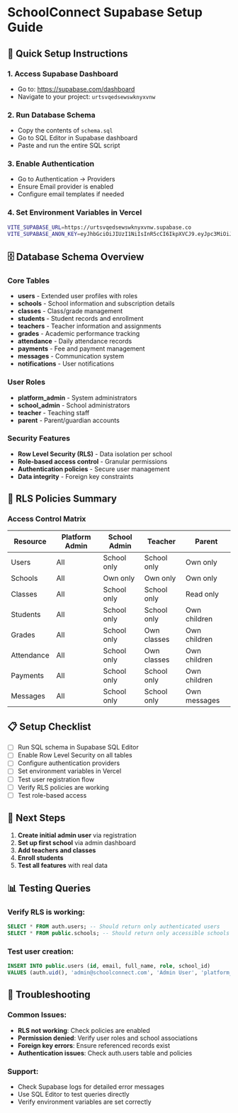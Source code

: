 # SchoolConnect Supabase Setup Guide

## 🎯 Quick Setup Instructions

### 1. Access Supabase Dashboard
- Go to: https://supabase.com/dashboard
- Navigate to your project: `urtsvqedsewswknyxvnw`

### 2. Run Database Schema
- Copy the contents of `schema.sql`
- Go to SQL Editor in Supabase dashboard
- Paste and run the entire SQL script

### 3. Enable Authentication
- Go to Authentication → Providers
- Ensure Email provider is enabled
- Configure email templates if needed

### 4. Set Environment Variables in Vercel
```bash
VITE_SUPABASE_URL=https://urtsvqedsewswknyxvnw.supabase.co
VITE_SUPABASE_ANON_KEY=eyJhbGciOiJIUzI1NiIsInR5cCI6IkpXVCJ9.eyJpc3MiOiJzdXBhYmFzZSIsInJlZiI6InVydHN2cWVkc2V3c3drbnl4dm53Iiwicm9sZSI6ImFub24iLCJpYXQiOjE3NTM0NTgzMTYsImV4cCI6MjA2OTAzNDMxNn0.0u-JwSKSisSH1elVir0tsrbPwPmg4OK-Hn6eenjjAjc
```

## 🗄️ Database Schema Overview

### Core Tables
- **users** - Extended user profiles with roles
- **schools** - School information and subscription details
- **classes** - Class/grade management
- **students** - Student records and enrollment
- **teachers** - Teacher information and assignments
- **grades** - Academic performance tracking
- **attendance** - Daily attendance records
- **payments** - Fee and payment management
- **messages** - Communication system
- **notifications** - User notifications

### User Roles
- **platform_admin** - System administrators
- **school_admin** - School administrators
- **teacher** - Teaching staff
- **parent** - Parent/guardian accounts

### Security Features
- **Row Level Security (RLS)** - Data isolation per school
- **Role-based access control** - Granular permissions
- **Authentication policies** - Secure user management
- **Data integrity** - Foreign key constraints

## 🔐 RLS Policies Summary

### Access Control Matrix
| Resource | Platform Admin | School Admin | Teacher | Parent |
|----------|----------------|--------------|---------|--------|
| Users | All | School only | School only | Own only |
| Schools | All | Own only | Own only | Own only |
| Classes | All | School only | School only | Read only |
| Students | All | School only | School only | Own children |
| Grades | All | School only | Own classes | Own children |
| Attendance | All | School only | Own classes | Own children |
| Payments | All | School only | School only | Own children |
| Messages | All | School only | School only | Own messages |

## 📋 Setup Checklist

- [ ] Run SQL schema in Supabase SQL Editor
- [ ] Enable Row Level Security on all tables
- [ ] Configure authentication providers
- [ ] Set environment variables in Vercel
- [ ] Test user registration flow
- [ ] Verify RLS policies are working
- [ ] Test role-based access

## 🚀 Next Steps

1. **Create initial admin user** via registration
2. **Set up first school** via admin dashboard
3. **Add teachers and classes**
4. **Enroll students**
5. **Test all features** with real data

## 📊 Testing Queries

### Verify RLS is working:
```sql
SELECT * FROM auth.users; -- Should return only authenticated users
SELECT * FROM public.schools; -- Should return only accessible schools
```

### Test user creation:
```sql
INSERT INTO public.users (id, email, full_name, role, school_id) 
VALUES (auth.uid(), 'admin@schoolconnect.com', 'Admin User', 'platform_admin', NULL);
```

## 🔧 Troubleshooting

### Common Issues:
- **RLS not working**: Check policies are enabled
- **Permission denied**: Verify user roles and school associations
- **Foreign key errors**: Ensure referenced records exist
- **Authentication issues**: Check auth.users table and policies

### Support:
- Check Supabase logs for detailed error messages
- Use SQL Editor to test queries directly
- Verify environment variables are set correctly
